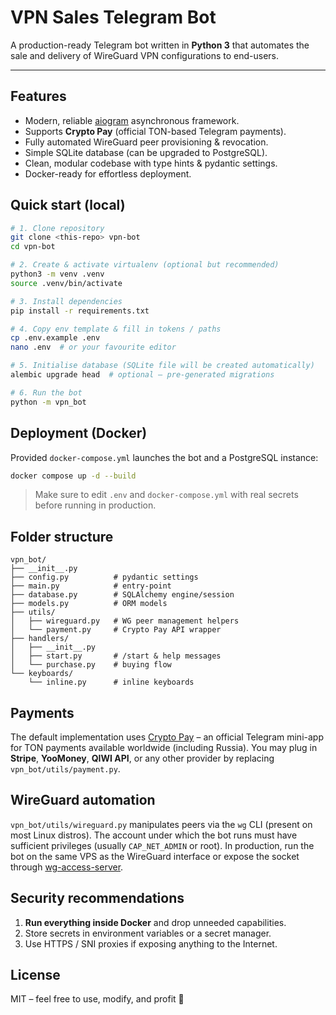 # VPN Sales Telegram Bot

A production-ready Telegram bot written in **Python&nbsp;3** that automates the sale and delivery of WireGuard VPN configurations to end-users.

---

## Features

* Modern, reliable [aiogram](https://github.com/aiogram/aiogram) asynchronous framework.
* Supports **Crypto Pay** (official TON-based Telegram payments).
* Fully automated WireGuard peer provisioning & revocation.
* Simple SQLite database (can be upgraded to PostgreSQL).
* Clean, modular codebase with type hints & pydantic settings.
* Docker-ready for effortless deployment.

## Quick start (local)

```bash
# 1. Clone repository
git clone <this-repo> vpn-bot
cd vpn-bot

# 2. Create & activate virtualenv (optional but recommended)
python3 -m venv .venv
source .venv/bin/activate

# 3. Install dependencies
pip install -r requirements.txt

# 4. Copy env template & fill in tokens / paths
cp .env.example .env
nano .env  # or your favourite editor

# 5. Initialise database (SQLite file will be created automatically)
alembic upgrade head  # optional – pre-generated migrations

# 6. Run the bot
python -m vpn_bot
```

## Deployment (Docker)

Provided `docker-compose.yml` launches the bot and a PostgreSQL instance:

```bash
docker compose up -d --build
```

> Make sure to edit `.env` and `docker-compose.yml` with real secrets before running in production.

## Folder structure

```
vpn_bot/
├── __init__.py
├── config.py          # pydantic settings
├── main.py            # entry-point
├── database.py        # SQLAlchemy engine/session
├── models.py          # ORM models
├── utils/
│   ├── wireguard.py   # WG peer management helpers
│   └── payment.py     # Crypto Pay API wrapper
├── handlers/
│   ├── __init__.py
│   ├── start.py       # /start & help messages
│   └── purchase.py    # buying flow
└── keyboards/
    └── inline.py      # inline keyboards
```

## Payments

The default implementation uses [Crypto Pay](https://t.me/CryptoBot) – an official Telegram mini-app for TON payments available worldwide (including Russia). You may plug in **Stripe**, **YooMoney**, **QIWI API**, or any other provider by replacing `vpn_bot/utils/payment.py`.

## WireGuard automation

`vpn_bot/utils/wireguard.py` manipulates peers via the `wg` CLI (present on most Linux distros). The account under which the bot runs must have sufficient privileges (usually `CAP_NET_ADMIN` or root). In production, run the bot on the same VPS as the WireGuard interface or expose the socket through [wg-access-server](https://github.com/freifunkMUC/wg-access-server).

## Security recommendations

1. **Run everything inside Docker** and drop unneeded capabilities.
2. Store secrets in environment variables or a secret manager.
3. Use HTTPS / SNI proxies if exposing anything to the Internet.

## License

MIT – feel free to use, modify, and profit 🚀
